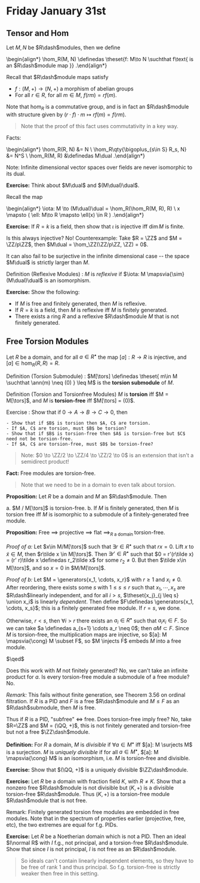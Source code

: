 # Friday January 31st

## Tensor and Hom

Let $M, N$ be $R\dash$modules, then we define

\begin{align*}
\hom_R(M, N) \definedas \theset{f: M\to N \suchthat f\text{ is an $R\dash$module map }}
.\end{align*}

Recall that $R\dash$module maps satisfy

- $f: (M, +) \to (N, +)$ a morphism of abelian groups
- For all $r\in R$, for all $m\in M$, $f(rm) = rf(m)$.

Note that $\hom_R$ is a commutative group, and is in fact an $R\dash$module with structure given by $(r\cdot f) \cdot m \mapsto r f(m) = f(rm)$.

> Note that the proof of this fact uses commutativity in a key way.

Facts:

\begin{align*}
\hom_R(R, N) &= N \\
\hom_R\qty{\bigoplus_{s\in S} R_s, N} &= N^S \\
\hom_R(M, R) &\definedas M\dual
.\end{align*}


Note:
Infinite dimensional vector spaces over fields are never isomorphic to its dual. 

**Exercise:**
Think about $M\dual$ and $(M\dual)\dual$.

Recall the map

\begin{align*}
\iota: M \to (M\dual)\dual = \hom_R(\hom_R(M, R), R) \\
x \mapsto ( \ell: M\to R \mapsto \ell(x) \in R )
.\end{align*}

**Exercise:**
If $R = k$ is a field, then show that $\iota$ is injective iff $\dim M$ is finite.

Is this always injective? No! Counterexample:
Take $R = \ZZ$ and $M = \ZZ/p\ZZ$, then $M\dual = \hom_\ZZ(\ZZ/p\ZZ, \ZZ) = 0$.

It can also fail to be surjective in the infinite dimensional case -- the space $M\dual$ is strictly larger than $M$.

Definition (Reflexive Modules)
: $M$ is *reflexive* if $\iota: M \mapsvia{\sim} (M\dual)\dual$ is an isomorphism.

**Exercise:**
Show the following:

- If $M$ is free and finitely generated, then $M$ is reflexive.
- If $R=k$ is a field, then $M$ is reflexive iff $M$ is finitely generated.
- There exists a ring $R$ and a reflexive $R\dash$module $M$ that is not finitely generated.

## Free Torsion Modules

Let $R$ be a domain, and for all $a\in R^\bullet$ the map $[a]:R\to R$ is injective, and $[a] \in \hom_R(R, R) = R$.

Definition (Torsion Submodule)
: $M[\tors] \definedas \theset{ m\in M \suchthat \ann(m) \neq (0) } \leq M$ is the **torsion submodule** of $M$.

Definition (Torsion and Torsionfree Modules)
$M$ is **torsion** iff $M = M[\tors]$, and $M$ is **torsion-free** iff $M[\tors] = (0)$.

Exercise
: Show that if $0 \to A \to B \to C \to 0$, then

	- Show that if $B$ is torsion then $A, C$ are torsion.
	- If $A, C$ are torsion, must $B$ be torsion?
	- Show that if $B$ is torsion-free then $A$ is torsion-free but $C$ need not be torsion-free.
	- If $A, C$ are torsion-free, must $B$ be torsion-free?

> Note: $0 \to \ZZ/2 \to \ZZ/4 \to \ZZ/2 \to 0$ is an extension that isn't a semidirect product!

**Fact:**
Free modules are torsion-free.

> Note that we need to be in a domain to even talk about torsion.

**Proposition:**
Let $R$ be a domain and $M$ an $R\dash$module.
Then

a. $M / M[\tors]$ is torsion-free.
b. If $M$ is finitely generated, then $M$ is torsion free iff $M$ is isomorphic to a submodule of a finitely-generated free module.

**Proposition:**
Free $\implies$ projective $\implies$ flat $\implies_{R\text{ a domain }}$ torsion-free.

*Proof of a:*
Let $x\in M/M[\tors]$ such that $\exists r\in R^\bullet$ such that $rx = 0$.
Lift $x$ to $\tilde x\in M$, then $r\tilde x \in M[\tors]$.
Then $\exists r' \in R^\bullet$ such that $0 = r'(r\tilde x) = (r' r)\tilde x \definedas r_2\tilde x$ for some $r_2 \neq 0$.
But then $\tilde x\in M[\tors]$, and so $x = 0$ in $M/M[\tors]$.

*Proof of b:*
Let $M = \generators{x_1, \cdots, x_r}$ with $r\geq 1$ and $x_i \neq 0$.
After reordering, there exists some $s$ with $1\leq s \leq r$ such that $x_1, \cdots, x_s$ are $R\dash$linearly independent, and for all $i > s$, $\theset{x_j}_{j \leq s} \union x_i$ is linearly *dependent*.
Then define $F\definedas \generators{x_1, \cdots, x_s}$; this is a finitely generated free module.
If $r=s$, we done.

Otherwise, $r< s$, then $\forall i > r$ there exists an $a_i \in R^\bullet$ such that $a_i x_i \in F$.
So we can take $a \definedas a_{s+1} \cdots a_r \neq 0$; then $aM \subset F$.
Since $M$ is torsion-free, the multiplication maps are injective, so $[a]: M \mapsvia{\cong} M \subset F$, so $M \injects F$ embeds $M$ into a free module.

$\qed$

Does this work with $M$ not finitely generated? No, we can't take an infinite product for $a$.
Is every torsion-free module a submodule of a free module? No.

*Remark:*
This fails without finite generation, see Theorem 3.56 on ordinal filtration.
If $R$ is a PID and $F$ is a free $R\dash$module and $M \leq F$ as an $R\dash$submodule, then $M$ is free.

Thus if $R$ is a PID, "subfree" $\iff$ free.
Does torsion-free imply free?
No, take $R=\ZZ$ and $M = (\QQ, +)$, this is not finitely generated and torsion-free but not a free $\ZZ\dash$module.

**Definition:**
For $R$ a domain, $M$ is *divisible* if $\forall a\in M^\bullet$ iff $[a]: M \surjects M$ is a surjection.
$M$ is *uniquely divisible* if for all $a\in M^\bullet$, $[a]: M \mapsvia{\cong} M$ is an isomorphism, i.e. $M$ is torsion-free and divisible.

**Exercise:**
Show that $(\QQ, +)$ is a uniquely divisible $\ZZ\dash$module.

**Exercise:**
Let $R$ be a domain with fraction field $K$, with $R\neq K$.
Show that a nonzero free $R\dash$module is not divisible but $(K, +)$ is a divisible torsion-free $R\dash$module.
Thus $(K, +)$ is a torsion-free module $R\dash$module that is not free.

Remark:
Finitely generated torsion free modules are embedded in free modules.
Note that in the spectrum of properties earlier (projective, free, etc), the two extremes are equal for f.g. PIDs.

**Exercise:**
Let $R$ be a Noetherian domain which is not a PID.
Then an ideal $I\normal R$ with $I$ f.g., not principal, and a torsion-free $R\dash$module.
Show that since $I$ is not principal, $I$ is not free as an $R\dash$module.

> So ideals can't contain linearly independent elements, so they have to be free of rank 1 and thus principal.
> So f.g. torsion-free is strictly weaker then free in this setting.
